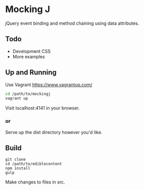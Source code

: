 # Mocking J
jQuery event binding and method chaining using data attributes.


## Todo
- Development CSS
- More examples

## Up and Running

Use Vagrant https://www.vagrantup.com/

```bash
cd /path/to/mockingj
vagrant up
```

Visit localhost:4141 in your browser.

### or

Serve up the dist directory however you'd like.

## Build

```
git clone
cd /path/to/ediblecontent
npm install
gulp
```

Make changes to files in src.
